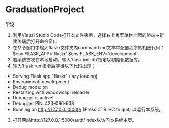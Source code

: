 # GraduationProject
毕设
1. 利用Visual Studio Code打开本文件夹后，选择右上角菜单栏上面的终端->新建终端后打开命令窗口
2. 在命令窗口中输入flaskr文件夹内command.md文本中配置程序的相应代码：
$env:FLASK_APP='flaskr'
$env:FLASK_ENV='development'
3. 若系统首次在本地启动，输入‘flask init-db’指定以初始化数据库。
4. 输入‘flask run’指令后等待以下代码出现：
* Serving Flask app "flaskr" (lazy loading)
 * Environment: development
 * Debug mode: on
 * Restarting with windowsapi reloader
 * Debugger is active!
 * Debugger PIN: 423-096-938
 * Running on http://127.0.0.1:5000/ (Press CTRL+C to quit)
以运行本系统。
3. 打开网站http://127.0.0.1:5000/auth/index以访问本系统主页。
